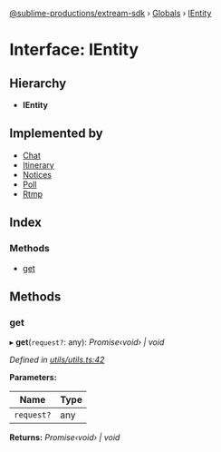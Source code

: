[@sublime-productions/extream-sdk](../README.md) › [Globals](../globals.md) › [IEntity](ientity.md)

# Interface: IEntity

## Hierarchy

* **IEntity**

## Implemented by

* [Chat](../classes/chat.md)
* [Itinerary](../classes/itinerary.md)
* [Notices](../classes/notices.md)
* [Poll](../classes/poll.md)
* [Rtmp](../classes/rtmp.md)

## Index

### Methods

* [get](ientity.md#get)

## Methods

###  get

▸ **get**(`request?`: any): *Promise‹void› | void*

*Defined in [utils/utils.ts:42](https://github.com/Extream-SaaS/ex-sdk/blob/ed34b16/src/utils/utils.ts#L42)*

**Parameters:**

Name | Type |
------ | ------ |
`request?` | any |

**Returns:** *Promise‹void› | void*
